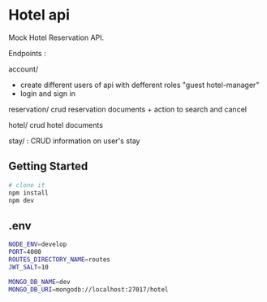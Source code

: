 Hotel api
==================================

Mock Hotel Reservation API.

Endpoints : 

account/ 
- create different users of api with defferent roles "guest hotel-manager"
- login and sign in 

reservation/ 
crud reservation documents + action to search and cancel

hotel/ 
crud hotel documents

stay/ : 
CRUD information on user's stay


Getting Started
---------------

```sh
# clone it
npm install 
npm dev
```
 

.env
-------
```sh
NODE_ENV=develop
PORT=4000
ROUTES_DIRECTORY_NAME=routes
JWT_SALT=10

MONGO_DB_NAME=dev
MONGO_DB_URI=mongodb://localhost:27017/hotel
```
